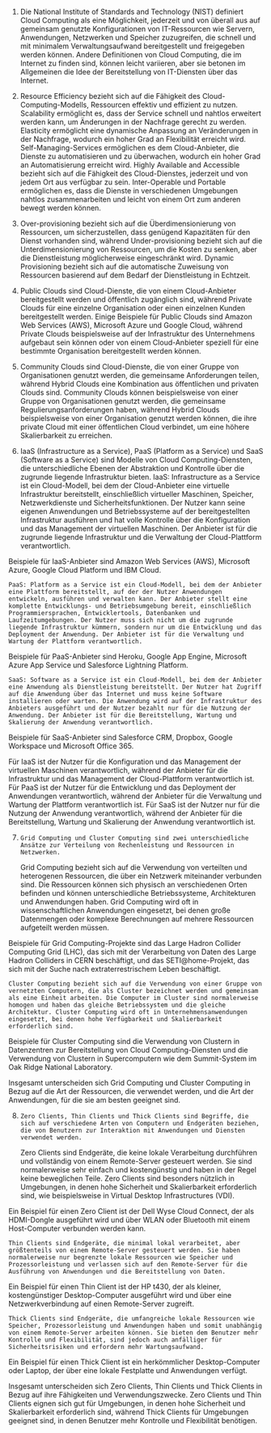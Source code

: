 1. Die National Institute of Standards and Technology (NIST) definiert Cloud Computing als eine Möglichkeit, jederzeit und von überall aus auf gemeinsam genutzte Konfigurationen von IT-Ressourcen wie Servern, Anwendungen, Netzwerken und Speicher zuzugreifen, die schnell und mit minimalem Verwaltungsaufwand bereitgestellt und freigegeben werden können. Andere Definitionen von Cloud Computing, die im Internet zu finden sind, können leicht variieren, aber sie betonen im Allgemeinen die Idee der Bereitstellung von IT-Diensten über das Internet.

2. Resource Efficiency bezieht sich auf die Fähigkeit des Cloud-Computing-Modells, Ressourcen effektiv und effizient zu nutzen. Scalability ermöglicht es, dass der Service schnell und nahtlos erweitert werden kann, um Änderungen in der Nachfrage gerecht zu werden. Elasticity ermöglicht eine dynamische Anpassung an Veränderungen in der Nachfrage, wodurch ein hoher Grad an Flexibilität erreicht wird. Self-Managing-Services ermöglichen es dem Cloud-Anbieter, die Dienste zu automatisieren und zu überwachen, wodurch ein hoher Grad an Automatisierung erreicht wird. Highly Available and Accessible bezieht sich auf die Fähigkeit des Cloud-Dienstes, jederzeit und von jedem Ort aus verfügbar zu sein. Inter-Operable und Portable ermöglichen es, dass die Dienste in verschiedenen Umgebungen nahtlos zusammenarbeiten und leicht von einem Ort zum anderen bewegt werden können.

3. Over-provisioning bezieht sich auf die Überdimensionierung von Ressourcen, um sicherzustellen, dass genügend Kapazitäten für den Dienst vorhanden sind, während Under-provisioning bezieht sich auf die Unterdimensionierung von Ressourcen, um die Kosten zu senken, aber die Dienstleistung möglicherweise eingeschränkt wird. Dynamic Provisioning bezieht sich auf die automatische Zuweisung von Ressourcen basierend auf dem Bedarf der Dienstleistung in Echtzeit.

4. Public Clouds sind Cloud-Dienste, die von einem Cloud-Anbieter bereitgestellt werden und öffentlich zugänglich sind, während Private Clouds für eine einzelne Organisation oder einen einzelnen Kunden bereitgestellt werden. Einige Beispiele für Public Clouds sind Amazon Web Services (AWS), Microsoft Azure und Google Cloud, während Private Clouds beispielsweise auf der Infrastruktur des Unternehmens aufgebaut sein können oder von einem Cloud-Anbieter speziell für eine bestimmte Organisation bereitgestellt werden können.

5. Community Clouds sind Cloud-Dienste, die von einer Gruppe von Organisationen genutzt werden, die gemeinsame Anforderungen teilen, während Hybrid Clouds eine Kombination aus öffentlichen und privaten Clouds sind. Community Clouds können beispielsweise von einer Gruppe von Organisationen genutzt werden, die gemeinsame Regulierungsanforderungen haben, während Hybrid Clouds beispielsweise von einer Organisation genutzt werden können, die ihre private Cloud mit einer öffentlichen Cloud verbindet, um eine höhere Skalierbarkeit zu erreichen.

6. IaaS (Infrastructure as a Service), PaaS (Platform as a Service) und SaaS (Software as a Service) sind Modelle von Cloud Computing-Diensten, die unterschiedliche Ebenen der Abstraktion und Kontrolle über die zugrunde liegende Infrastruktur bieten.
IaaS: Infrastructure as a Service ist ein Cloud-Modell, bei dem der Cloud-Anbieter eine virtuelle Infrastruktur bereitstellt, einschließlich virtueller Maschinen, Speicher, Netzwerkdienste und Sicherheitsfunktionen. Der Nutzer kann seine eigenen Anwendungen und Betriebssysteme auf der bereitgestellten Infrastruktur ausführen und hat volle Kontrolle über die Konfiguration und das Management der virtuellen Maschinen. Der Anbieter ist für die zugrunde liegende Infrastruktur und die Verwaltung der Cloud-Plattform verantwortlich.

Beispiele für IaaS-Anbieter sind Amazon Web Services (AWS), Microsoft Azure, Google Cloud Platform und IBM Cloud.

    PaaS: Platform as a Service ist ein Cloud-Modell, bei dem der Anbieter eine Plattform bereitstellt, auf der der Nutzer Anwendungen entwickeln, ausführen und verwalten kann. Der Anbieter stellt eine komplette Entwicklungs- und Betriebsumgebung bereit, einschließlich Programmiersprachen, Entwicklertools, Datenbanken und Laufzeitumgebungen. Der Nutzer muss sich nicht um die zugrunde liegende Infrastruktur kümmern, sondern nur um die Entwicklung und das Deployment der Anwendung. Der Anbieter ist für die Verwaltung und Wartung der Plattform verantwortlich.

Beispiele für PaaS-Anbieter sind Heroku, Google App Engine, Microsoft Azure App Service und Salesforce Lightning Platform.

    SaaS: Software as a Service ist ein Cloud-Modell, bei dem der Anbieter eine Anwendung als Dienstleistung bereitstellt. Der Nutzer hat Zugriff auf die Anwendung über das Internet und muss keine Software installieren oder warten. Die Anwendung wird auf der Infrastruktur des Anbieters ausgeführt und der Nutzer bezahlt nur für die Nutzung der Anwendung. Der Anbieter ist für die Bereitstellung, Wartung und Skalierung der Anwendung verantwortlich.

Beispiele für SaaS-Anbieter sind Salesforce CRM, Dropbox, Google Workspace und Microsoft Office 365.

Für IaaS ist der Nutzer für die Konfiguration und das Management der virtuellen Maschinen verantwortlich, während der Anbieter für die Infrastruktur und das Management der Cloud-Plattform verantwortlich ist. Für PaaS ist der Nutzer für die Entwicklung und das Deployment der Anwendungen verantwortlich, während der Anbieter für die Verwaltung und Wartung der Plattform verantwortlich ist. Für SaaS ist der Nutzer nur für die Nutzung der Anwendung verantwortlich, während der Anbieter für die Bereitstellung, Wartung und Skalierung der Anwendung verantwortlich ist.

7.     Grid Computing und Cluster Computing sind zwei unterschiedliche Ansätze zur Verteilung von Rechenleistung und Ressourcen in Netzwerken.

    Grid Computing bezieht sich auf die Verwendung von verteilten und heterogenen Ressourcen, die über ein Netzwerk miteinander verbunden sind. Die Ressourcen können sich physisch an verschiedenen Orten befinden und können unterschiedliche Betriebssysteme, Architekturen und Anwendungen haben. Grid Computing wird oft in wissenschaftlichen Anwendungen eingesetzt, bei denen große Datenmengen oder komplexe Berechnungen auf mehrere Ressourcen aufgeteilt werden müssen.

Beispiele für Grid Computing-Projekte sind das Large Hadron Collider Computing Grid (LHC), das sich mit der Verarbeitung von Daten des Large Hadron Colliders in CERN beschäftigt, und das SETI@home-Projekt, das sich mit der Suche nach extraterrestrischem Leben beschäftigt.

    Cluster Computing bezieht sich auf die Verwendung von einer Gruppe von vernetzten Computern, die als Cluster bezeichnet werden und gemeinsam als eine Einheit arbeiten. Die Computer im Cluster sind normalerweise homogen und haben das gleiche Betriebssystem und die gleiche Architektur. Cluster Computing wird oft in Unternehmensanwendungen eingesetzt, bei denen hohe Verfügbarkeit und Skalierbarkeit erforderlich sind.

Beispiele für Cluster Computing sind die Verwendung von Clustern in Datenzentren zur Bereitstellung von Cloud Computing-Diensten und die Verwendung von Clustern in Supercomputern wie dem Summit-System im Oak Ridge National Laboratory.

Insgesamt unterscheiden sich Grid Computing und Cluster Computing in Bezug auf die Art der Ressourcen, die verwendet werden, und die Art der Anwendungen, für die sie am besten geeignet sind.

8.     Zero Clients, Thin Clients und Thick Clients sind Begriffe, die sich auf verschiedene Arten von Computern und Endgeräten beziehen, die von Benutzern zur Interaktion mit Anwendungen und Diensten verwendet werden.

    Zero Clients sind Endgeräte, die keine lokale Verarbeitung durchführen und vollständig von einem Remote-Server gesteuert werden. Sie sind normalerweise sehr einfach und kostengünstig und haben in der Regel keine beweglichen Teile. Zero Clients sind besonders nützlich in Umgebungen, in denen hohe Sicherheit und Skalierbarkeit erforderlich sind, wie beispielsweise in Virtual Desktop Infrastructures (VDI).

Ein Beispiel für einen Zero Client ist der Dell Wyse Cloud Connect, der als HDMI-Dongle ausgeführt wird und über WLAN oder Bluetooth mit einem Host-Computer verbunden werden kann.

    Thin Clients sind Endgeräte, die minimal lokal verarbeitet, aber größtenteils von einem Remote-Server gesteuert werden. Sie haben normalerweise nur begrenzte lokale Ressourcen wie Speicher und Prozessorleistung und verlassen sich auf den Remote-Server für die Ausführung von Anwendungen und die Bereitstellung von Daten.

Ein Beispiel für einen Thin Client ist der HP t430, der als kleiner, kostengünstiger Desktop-Computer ausgeführt wird und über eine Netzwerkverbindung auf einen Remote-Server zugreift.

    Thick Clients sind Endgeräte, die umfangreiche lokale Ressourcen wie Speicher, Prozessorleistung und Anwendungen haben und somit unabhängig von einem Remote-Server arbeiten können. Sie bieten dem Benutzer mehr Kontrolle und Flexibilität, sind jedoch auch anfälliger für Sicherheitsrisiken und erfordern mehr Wartungsaufwand.

Ein Beispiel für einen Thick Client ist ein herkömmlicher Desktop-Computer oder Laptop, der über eine lokale Festplatte und Anwendungen verfügt.

Insgesamt unterscheiden sich Zero Clients, Thin Clients und Thick Clients in Bezug auf ihre Fähigkeiten und Verwendungszwecke. Zero Clients und Thin Clients eignen sich gut für Umgebungen, in denen hohe Sicherheit und Skalierbarkeit erforderlich sind, während Thick Clients für Umgebungen geeignet sind, in denen Benutzer mehr Kontrolle und Flexibilität benötigen.
